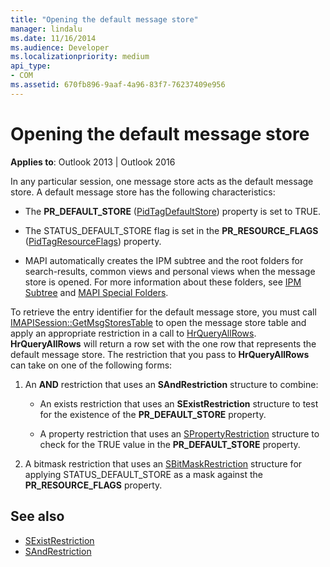 ```yaml
---
title: "Opening the default message store"
manager: lindalu
ms.date: 11/16/2014
ms.audience: Developer
ms.localizationpriority: medium
api_type:
- COM
ms.assetid: 670fb896-9aaf-4a96-83f7-76237409e956
---
```


# Opening the default message store

**Applies to**: Outlook 2013 | Outlook 2016 
  
In any particular session, one message store acts as the default message store. A default message store has the following characteristics:
  
- The **PR_DEFAULT_STORE** ([PidTagDefaultStore](pidtagdefaultstore-canonical-property.md)) property is set to TRUE.
    
- The STATUS_DEFAULT_STORE flag is set in the **PR_RESOURCE_FLAGS** ([PidTagResourceFlags](pidtagresourceflags-canonical-property.md)) property.
    
- MAPI automatically creates the IPM subtree and the root folders for search-results, common views and personal views when the message store is opened. For more information about these folders, see [IPM Subtree](ipm-subtree.md) and [MAPI Special Folders](mapi-special-folders.md). 
    
To retrieve the entry identifier for the default message store, you must call [IMAPISession::GetMsgStoresTable](imapisession-getmsgstorestable.md) to open the message store table and apply an appropriate restriction in a call to [HrQueryAllRows](hrqueryallrows.md). **HrQueryAllRows** will return a row set with the one row that represents the default message store. The restriction that you pass to **HrQueryAllRows** can take on one of the following forms: 
  
1. An **AND** restriction that uses an **SAndRestriction** structure to combine: 
    
   - An exists restriction that uses an **SExistRestriction** structure to test for the existence of the **PR_DEFAULT_STORE** property. 
    
   - A property restriction that uses an [SPropertyRestriction](spropertyrestriction.md) structure to check for the TRUE value in the **PR_DEFAULT_STORE** property. 
    
2. A bitmask restriction that uses an [SBitMaskRestriction](sbitmaskrestriction.md) structure for applying STATUS_DEFAULT_STORE as a mask against the **PR_RESOURCE_FLAGS** property. 
    
## See also

- [SExistRestriction](sexistrestriction.md)
- [SAndRestriction](sandrestriction.md)

